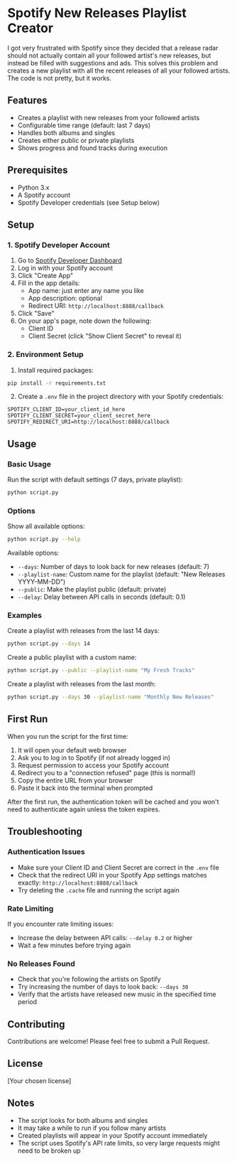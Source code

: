 # Spotify New Releases Playlist Creator
I got very frustrated with Spotify since they decided that a release radar should not actually contain all your followed artist's new releases, but instead be filled with suggestions and ads.
This solves this problem and creates a new playlist with all the recent releases of all your followed artists. The code is not pretty, but it works.

## Features
- Creates a playlist with new releases from your followed artists
- Configurable time range (default: last 7 days)
- Handles both albums and singles
- Creates either public or private playlists
- Shows progress and found tracks during execution

## Prerequisites
- Python 3.x
- A Spotify account
- Spotify Developer credentials (see Setup below)

## Setup

### 1. Spotify Developer Account

1. Go to [Spotify Developer Dashboard](https://developer.spotify.com/dashboard)
2. Log in with your Spotify account
3. Click "Create App"
4. Fill in the app details:
   - App name: just enter any name you like
   - App description: optional
   - Redirect URI: `http://localhost:8888/callback`
5. Click "Save"
6. On your app's page, note down the following:
   - Client ID
   - Client Secret (click "Show Client Secret" to reveal it)

### 2. Environment Setup
1. Install required packages:
```bash
pip install -r requirements.txt
```

2. Create a `.env` file in the project directory with your Spotify credentials:
```env
SPOTIFY_CLIENT_ID=your_client_id_here
SPOTIFY_CLIENT_SECRET=your_client_secret_here
SPOTIFY_REDIRECT_URI=http://localhost:8888/callback
```

## Usage

### Basic Usage

Run the script with default settings (7 days, private playlist):
```bash
python script.py
```

### Options

Show all available options:
```bash
python script.py --help
```

Available options:
- `--days`: Number of days to look back for new releases (default: 7)
- `--playlist-name`: Custom name for the playlist (default: "New Releases YYYY-MM-DD")
- `--public`: Make the playlist public (default: private)
- `--delay`: Delay between API calls in seconds (default: 0.1)

### Examples

Create a playlist with releases from the last 14 days:
```bash
python script.py --days 14
```

Create a public playlist with a custom name:
```bash
python script.py --public --playlist-name "My Fresh Tracks"
```

Create a playlist with releases from the last month:
```bash
python script.py --days 30 --playlist-name "Monthly New Releases"
```

## First Run

When you run the script for the first time:
1. It will open your default web browser
2. Ask you to log in to Spotify (if not already logged in)
3. Request permission to access your Spotify account
4. Redirect you to a "connection refused" page (this is normal!)
5. Copy the entire URL from your browser
6. Paste it back into the terminal when prompted

After the first run, the authentication token will be cached and you won't need to authenticate again unless the token expires.

## Troubleshooting

### Authentication Issues
- Make sure your Client ID and Client Secret are correct in the `.env` file
- Check that the redirect URI in your Spotify App settings matches exactly: `http://localhost:8888/callback`
- Try deleting the `.cache` file and running the script again

### Rate Limiting
If you encounter rate limiting issues:
- Increase the delay between API calls: `--delay 0.2` or higher
- Wait a few minutes before trying again

### No Releases Found
- Check that you're following the artists on Spotify
- Try increasing the number of days to look back: `--days 30`
- Verify that the artists have released new music in the specified time period

## Contributing

Contributions are welcome! Please feel free to submit a Pull Request.

## License

[Your chosen license]

## Notes

- The script looks for both albums and singles
- It may take a while to run if you follow many artists
- Created playlists will appear in your Spotify account immediately
- The script uses Spotify's API rate limits, so very large requests might need to be broken up
`
